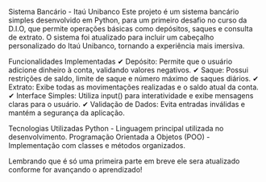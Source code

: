 Sistema Bancário - Itaú Unibanco
Este projeto é um sistema bancário simples desenvolvido em Python, para um primeiro desafio no curso da D.I.O, que permite operações básicas como depósitos, saques e consulta de extrato. O sistema foi atualizado para incluir um cabeçalho personalizado do Itaú Unibanco, tornando a experiência mais imersiva.

  Funcionalidades Implementadas
✔ Depósito: Permite que o usuário adicione dinheiro à conta, validando valores negativos.
✔ Saque: Possui restrições de saldo, limite de saque e número máximo de saques diários.
✔ Extrato: Exibe todas as movimentações realizadas e o saldo atual da conta.
✔ Interface Simples: Utiliza input() para interatividade e exibe mensagens claras para o usuário.
✔ Validação de Dados: Evita entradas inválidas e mantém a segurança da aplicação.

 Tecnologias Utilizadas
 Python - Linguagem principal utilizada no desenvolvimento.
 Programação Orientada a Objetos (POO) - Implementação com classes e métodos organizados.

 Lembrando que é só uma primeira parte em breve ele sera atualizado conforme for avançando o aprendizado!
